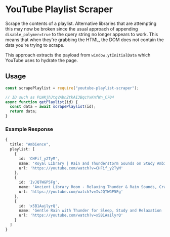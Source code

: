 # YouTube Playlist Scraper

Scrape the contents of a playlist. Alternative libraries that are attempting this may now be broken since the usual approach of appending `disable_polymer=true` to the query string no longer appears to work. This means that when they're grabbing the HTML, the DOM does not contain the data you're trying to scrape.

This approach extracts the payload from `window.ytInitialData` which YouTube uses to hydrate the page.

## Usage

```js
const scrapePlaylist = require("youtube-playlist-scraper");

// ID such as PLWKjhJtqVAbnZtkAI3BqcYxKnfWn_C704
async function getPlaylist(id) {
  const data = await scrapePlaylist(id);
  return data;
}
```

### Example Response

```ts
{
  title: "Ambience",
  playlist: [
    {
      id: 'CHFif_y2TyM',
      name: 'Royal Library | Rain and Thunderstorm Sounds on Study Ambience with Crackling Fireplace',
      url: 'https://youtube.com/watch?v=CHFif_y2TyM'
    },
    {
      id: 'IvJQTWGP5Fg',
      name: 'Ancient Library Room - Relaxing Thunder & Rain Sounds, Crackling Fireplace for Sleeping for  Study',
      url: 'https://youtube.com/watch?v=IvJQTWGP5Fg'
    },
    {
      id: 'x5B1AailyrQ',
      name: 'Gentle Rain with Thunder for Sleep, Study and Relaxation | Crackling Fireplace | 3 Hours',
      url: 'https://youtube.com/watch?v=x5B1AailyrQ'
    }
  ]
}
```
